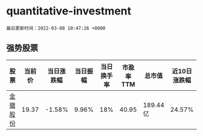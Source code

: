 # quantitative-investment

`最后更新时间：2022-03-08 10:47:26 +0800`

## 强势股票

|股票|当前价|当日涨跌幅|当日振幅|当日换手率|市盈率TTM|总市值|近10日涨跌幅|
|----|----|----|----|----|----|----|----|
|[金徽股份](https://xueqiu.com/S/SH603132)|19.37|-1.58%|9.96%|18%|40.95|189.44亿|24.57%|
